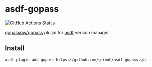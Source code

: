 # asdf-gopass
[![GitHub Actions Status](https://github.com/grimoh/asdf-gopass/workflows/Main%20workflow/badge.svg?branch=master)](https://github.com/grimoh/asdf-gopass/actions)

[gopasspw/gopass](https://github.com/gopasspw/gopass) plugin for [asdf](https://github.com/asdf-vm/asdf) version manager

## Install
```
asdf plugin-add gopass https://github.com/grimoh/asdf-gopass.git
```
